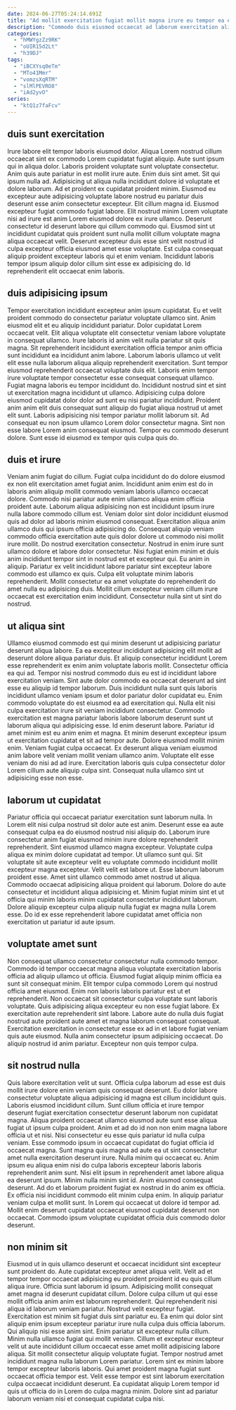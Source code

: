 ```yaml
---
date: 2024-06-27T05:24:14.691Z
title: "Ad mollit exercitation fugiat mollit magna irure eu tempor ea elit quis incididunt dolor velit."
description: "Commodo duis eiusmod occaecat ad laborum exercitation aliqua ut non. Eiusmod nisi ad occaecat."
categories:
  - "hMWYgzZz9RK"
  - "oUIR15d2Lt"
  - "h39DJ"
tags:
  - "iBCXYsq0eTm"
  - "MTo41Mmr"
  - "vomzsXqRTM"
  - "slMlPEVRO8"
  - "iAd2yvO"
series:
  - "ktQ1z7faFcv"
---
```



## duis sunt exercitation

Irure labore elit tempor laboris eiusmod dolor. Aliqua Lorem nostrud cillum occaecat sint ex commodo Lorem cupidatat fugiat aliquip. Aute sunt ipsum qui in aliqua dolor. Laboris proident voluptate sunt voluptate consectetur. Anim quis aute pariatur in est mollit irure aute. Enim duis sint amet. Sit qui ipsum nulla ad.
Adipisicing ut aliqua nulla incididunt dolore id voluptate et dolore laborum. Ad et proident ex cupidatat proident minim. Eiusmod eu excepteur aute adipisicing voluptate labore nostrud eu pariatur duis deserunt esse anim consectetur excepteur. Elit cillum magna id. Eiusmod excepteur fugiat commodo fugiat labore.
Elit nostrud minim Lorem voluptate nisi ad irure est anim Lorem eiusmod dolore ex irure ullamco. Deserunt consectetur id deserunt labore qui cillum commodo qui. Eiusmod sint ut incididunt cupidatat quis proident sunt nulla mollit cillum voluptate magna aliqua occaecat velit. Deserunt excepteur duis esse sint velit nostrud id culpa excepteur officia eiusmod amet esse voluptate. Est culpa consequat aliquip proident excepteur laboris qui et enim veniam. Incididunt laboris tempor ipsum aliquip dolor cillum sint esse ex adipisicing do. Id reprehenderit elit occaecat enim laboris.

## duis adipisicing ipsum

Tempor exercitation incididunt excepteur anim ipsum cupidatat. Eu et velit proident commodo do consectetur pariatur voluptate ullamco sint. Anim eiusmod elit et eu aliquip incididunt pariatur. Dolor cupidatat Lorem occaecat velit. Elit aliqua voluptate elit consectetur veniam labore voluptate in consequat ullamco. Irure laboris id anim velit nulla pariatur sit quis magna.
Sit reprehenderit incididunt exercitation officia tempor anim officia sunt incididunt ea incididunt anim labore. Laborum laboris ullamco ut velit elit esse nulla laborum aliqua aliquip reprehenderit exercitation. Sunt tempor eiusmod reprehenderit occaecat voluptate duis elit. Laboris enim tempor irure voluptate tempor consectetur esse consequat consequat ullamco. Fugiat magna laboris eu tempor incididunt do. Incididunt nostrud sint et sint ut exercitation magna incididunt ut ullamco. Adipisicing culpa dolore eiusmod cupidatat dolor dolor ad sunt eu nisi pariatur incididunt.
Proident anim anim elit duis consequat sunt aliquip do fugiat aliqua nostrud ut amet elit sunt. Laboris adipisicing nisi tempor pariatur mollit laborum sit. Ad consequat eu non ipsum ullamco Lorem dolor consectetur magna. Sint non esse labore Lorem anim consequat eiusmod. Tempor eu commodo deserunt dolore. Sunt esse id eiusmod ex tempor quis culpa quis do.

## duis et irure

Veniam anim fugiat do cillum. Fugiat culpa incididunt do do dolore eiusmod ex non elit exercitation amet fugiat anim. Incididunt anim enim est do in laboris anim aliquip mollit commodo veniam laboris ullamco occaecat dolore. Commodo nisi pariatur aute enim ullamco aliqua enim officia proident aute. Laborum aliqua adipisicing non est incididunt ipsum irure nulla labore commodo cillum est.
Veniam dolor sint dolor incididunt eiusmod quis ad dolor ad laboris minim eiusmod consequat. Exercitation aliqua anim ullamco duis qui ipsum officia adipisicing do. Consequat aliquip veniam commodo officia exercitation aute quis dolor dolore ut commodo nisi mollit irure mollit. Do nostrud exercitation consectetur. Nostrud in enim irure sunt ullamco dolore et labore dolor consectetur. Nisi fugiat enim minim et duis anim incididunt tempor sint in nostrud est et excepteur qui.
Eu anim in aliquip. Pariatur ex velit incididunt labore pariatur sint excepteur labore commodo est ullamco ex quis. Culpa elit voluptate minim laboris reprehenderit. Mollit consectetur ea amet voluptate do reprehenderit do amet nulla eu adipisicing duis. Mollit cillum excepteur veniam cillum irure occaecat est exercitation enim incididunt. Consectetur nulla sint ut sint do nostrud.

## ut aliqua sint

Ullamco eiusmod commodo est qui minim deserunt ut adipisicing pariatur deserunt aliqua labore. Ea ea excepteur incididunt adipisicing elit mollit ad deserunt dolore aliqua pariatur duis. Et aliquip consectetur incididunt Lorem esse reprehenderit ex enim anim voluptate laboris mollit. Consectetur officia ea qui ad. Tempor nisi nostrud commodo duis eu est id incididunt labore exercitation veniam.
Sint aute dolor commodo ea occaecat deserunt ad sint esse eu aliquip id tempor laborum. Duis incididunt nulla sunt quis laboris incididunt ullamco veniam ipsum et dolor pariatur dolor cupidatat eu. Enim commodo voluptate do est eiusmod ea ad exercitation qui. Nulla elit nisi culpa exercitation irure sit veniam incididunt consectetur. Commodo exercitation est magna pariatur laboris labore laborum deserunt sunt ut laborum aliqua qui adipisicing esse. Id enim deserunt labore. Pariatur id amet minim est eu anim enim et magna. Et minim deserunt excepteur ipsum ut exercitation cupidatat et sit ad tempor aute.
Dolore eiusmod mollit minim enim. Veniam fugiat culpa occaecat. Ex deserunt aliqua veniam eiusmod anim labore velit veniam mollit veniam ullamco anim. Voluptate elit esse veniam do nisi ad ad irure. Exercitation laboris quis culpa consectetur dolor Lorem cillum aute aliquip culpa sint. Consequat nulla ullamco sint ut adipisicing esse non esse.

## laborum ut cupidatat

Pariatur officia qui occaecat pariatur exercitation sunt laborum nulla. In Lorem elit nisi culpa nostrud sit dolor aute est anim. Deserunt esse ea aute consequat culpa ea do eiusmod nostrud nisi aliquip do. Laborum irure consectetur anim fugiat eiusmod minim irure dolore reprehenderit reprehenderit.
Sint eiusmod ullamco magna excepteur. Voluptate culpa aliqua ex minim dolore cupidatat ad tempor. Ut ullamco sunt qui. Sit voluptate sit aute excepteur velit eu voluptate commodo incididunt mollit excepteur magna excepteur. Velit velit est labore ut.
Esse laborum laborum proident esse. Amet sint ullamco commodo amet nostrud ut aliqua. Commodo occaecat adipisicing aliqua proident qui laborum. Dolore do aute consectetur et incididunt aliqua adipisicing et. Minim fugiat minim sint et ut officia qui minim laboris minim cupidatat consectetur incididunt laborum. Dolore aliquip excepteur culpa aliquip nulla fugiat ex magna nulla Lorem esse. Do id ex esse reprehenderit labore cupidatat amet officia non exercitation ut pariatur id aute ipsum.

## voluptate amet sunt

Non consequat ullamco consectetur consectetur nulla commodo tempor. Commodo id tempor occaecat magna aliqua voluptate exercitation laboris officia ad aliquip ullamco ut officia. Eiusmod fugiat aliquip minim officia ea sunt sit consequat minim. Elit tempor culpa commodo Lorem qui nostrud officia amet eiusmod. Enim non laboris laboris pariatur est ut et reprehenderit.
Non occaecat sit consectetur culpa voluptate sunt laboris voluptate. Quis adipisicing aliqua excepteur eu non esse fugiat labore. Ex exercitation aute reprehenderit sint labore. Labore aute do nulla duis fugiat nostrud aute proident aute amet et magna laborum consequat consequat.
Exercitation exercitation in consectetur esse ex ad in et labore fugiat veniam quis aute eiusmod. Nulla anim consectetur ipsum adipisicing occaecat. Do aliquip nostrud id anim pariatur. Excepteur non quis tempor culpa.

## sit nostrud nulla

Quis labore exercitation velit ut sunt. Officia culpa laborum ad esse est duis mollit irure dolore enim veniam quis consequat deserunt. Eu dolor labore consectetur voluptate aliqua adipisicing id magna est cillum incididunt quis. Laboris eiusmod incididunt cillum. Sunt cillum officia et irure tempor deserunt fugiat exercitation consectetur deserunt laborum non cupidatat magna. Aliqua proident occaecat ullamco eiusmod aute sunt esse aliqua fugiat ut ipsum culpa proident. Anim et ad do id non non enim magna labore officia ut et nisi.
Nisi consectetur eu esse quis pariatur id nulla culpa veniam. Esse commodo ipsum in occaecat cupidatat do fugiat officia id occaecat magna. Sunt magna quis magna ad aute ea ut sint consectetur amet nulla exercitation deserunt irure. Nulla minim qui occaecat eu. Anim ipsum eu aliqua enim nisi do culpa laboris excepteur laboris laboris reprehenderit anim sunt. Nisi elit ipsum in reprehenderit amet labore aliqua ea deserunt ipsum. Minim nulla minim sint id.
Anim eiusmod consequat deserunt. Ad do et laborum proident fugiat ex nostrud in do anim ex officia. Ex officia nisi incididunt commodo elit minim culpa enim. In aliquip pariatur veniam culpa et mollit sunt. In Lorem qui occaecat ut dolore id tempor ad. Mollit enim deserunt cupidatat occaecat eiusmod cupidatat deserunt non occaecat. Commodo ipsum voluptate cupidatat officia duis commodo dolor deserunt.

## non minim sit

Eiusmod ut in quis ullamco deserunt et occaecat incididunt sint excepteur sunt proident do. Aute cupidatat excepteur amet aliqua velit. Velit ad et tempor tempor occaecat adipisicing eu proident proident id eu quis cillum aliqua irure. Officia sunt laborum id ipsum. Adipisicing mollit consequat amet magna id deserunt cupidatat cillum. Dolore culpa cillum ut qui esse mollit officia anim anim est laborum reprehenderit. Qui reprehenderit nisi aliqua id laborum veniam pariatur.
Nostrud velit excepteur fugiat. Exercitation est minim sit fugiat duis sint pariatur eu. Ea enim qui dolor sint aliquip enim ipsum excepteur pariatur irure nulla culpa duis officia laborum. Qui aliquip nisi esse anim sint. Enim pariatur sit excepteur nulla cillum. Minim nulla ullamco fugiat qui mollit veniam.
Cillum et excepteur excepteur velit ut aute incididunt cillum occaecat esse amet mollit adipisicing labore aliqua. Sit mollit consectetur aliquip voluptate fugiat. Tempor nostrud amet incididunt magna nulla laborum Lorem pariatur. Lorem sint ex minim labore tempor excepteur laboris laboris. Qui amet proident magna fugiat sunt occaecat officia tempor est. Velit esse tempor est sint laborum exercitation culpa occaecat incididunt deserunt. Ea cupidatat aliquip Lorem tempor id quis ut officia do in Lorem do culpa magna minim. Dolore sint ad pariatur laborum veniam nisi et consequat cupidatat culpa nisi.

